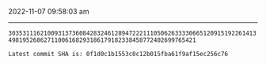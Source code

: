 2022-11-07 09:58:03 am

---

`303531116210093137360842832461289472221110506263333066512091519226141349819526862711006168293186179182338458772402699765421`

`Latest commit SHA is: 0f1d0c1b1553c0c12b015fba61f9af15ec256c76 `
